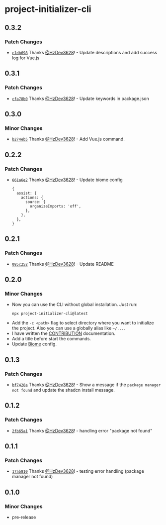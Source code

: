 # project-initializer-cli

## 0.3.2

### Patch Changes

- [`c1db698`](https://github.com/HzDev3628/project-initializer-cli/commit/c1db6986fbcf5da095a691f9f1703ff0f60e34f6) Thanks [@HzDev3628](https://github.com/HzDev3628)! - Update descriptions and add success log for Vue.js

## 0.3.1

### Patch Changes

- [`cfa78b0`](https://github.com/HzDev3628/project-initializer-cli/commit/cfa78b07ecba5f32b2ce9aec7fafbca6036d4ee3) Thanks [@HzDev3628](https://github.com/HzDev3628)! - Update keywords in package.json

## 0.3.0

### Minor Changes

- [`b274eb5`](https://github.com/HzDev3628/project-initializer-cli/commit/b274eb500359c07f63dd83f3eeb257463c9c632a) Thanks [@HzDev3628](https://github.com/HzDev3628)! - Add Vue.js command.

## 0.2.2

### Patch Changes

- [`661a6e2`](https://github.com/HzDev3628/project-initializer-cli/commit/661a6e219380021ebde80765afeebf592daa1476) Thanks [@HzDev3628](https://github.com/HzDev3628)! - Update biome config
  ```
  {
    assist: {
      actions: {
        source: {
          organizeImports: 'off',
        },
      },
    },
  }
  ```

## 0.2.1

### Patch Changes

- [`085c252`](https://github.com/HzDev3628/project-initializer-cli/commit/085c2524c9ee4d939b3e42a76b212e9292710f9c) Thanks [@HzDev3628](https://github.com/HzDev3628)! - Update README

## 0.2.0

### Minor Changes

- Now you can use the CLI without global installation. Just run:
  ```
  npx project-initializer-cli@latest
  ```
- Add the `-c <path>` flag to select directory where you want to initialize the project. Also you can use a globally alias like `~/...`.
- I have written the <a href="https://github.com/HzDev3628/project-initializer-cli/blob/main/CONTRIBUTING.md">CONTRIBUTION</a> documentation.
- Add a title before start the commands.
- Update <a href="https://biomejs.dev">Biome</a> config.

## 0.1.3

### Patch Changes

- [`bf7428a`](https://github.com/HzDev3628/project-initializer-cli/commit/bf7428a48e794f62c31d195ace47388231f8cc1f) Thanks [@HzDev3628](https://github.com/HzDev3628)! - Show a message if the `package manager not found` and update the shadcn install message.

## 0.1.2

### Patch Changes

- [`2fb65a1`](https://github.com/HzDev3628/project-initializer-cli/commit/2fb65a1dee7778cd7c07ca99785bb742e772e76a) Thanks [@HzDev3628](https://github.com/HzDev3628)! - handling error "package not found"

## 0.1.1

### Patch Changes

- [`17ab810`](https://github.com/HzDev3628/project-initializer-cli/commit/17ab81078c7441db36c74b080afc7a92af03b995) Thanks [@HzDev3628](https://github.com/HzDev3628)! - testing error handling (package manager not found)

## 0.1.0

### Minor Changes

- pre-release
